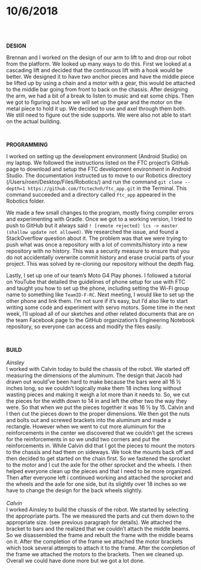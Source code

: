 # 10/6/2018
<br>
<br>

**DESIGN**

Brennan and I worked on the design of our arm to lift to and drop our robot from the platform. We looked up many ways to do this. First we looked at a cascading lift and decided that the continuous lift with a hook would be better. We designed it to have two anchor pieces and have the middle piece be lifted up by using a chain and a motor with a gear, this would be attached to the middle bar going from front to back on the chassis. After designing the arm, we had a bit of a break to listen to music and eat some chips. Then we got to figuring out how we will set up the gear and the motor on the metal piece to hold it up. We decided to use and axel through them both. We still need to figure out the side supports. We were also not able to start on the actual building.

<br>

**PROGRAMMING**

I worked on setting up the development environment (Android Studio) on my laptop. We followed the instructions listed on the FTC project’s GitHub page to download and setup the FTC development environment in Android Studio. The documentation instructed us to move to our Robotics directory (/Users/roen/Desktop/Files/Robotics/) and run the command ```git clone --depth=1 https://github.com/ftctechnh/ftc_app.git``` in the Terminal. This command succeeded and a directory called ```ftc_app``` appeared in the Robotics folder.

We made a few small changes to the program, mostly fixing compiler errors and experimenting with Gradle. Once we got to a working version, I tried to push to GitHub but it always said ```! [remote rejected] lcs -> master (shallow update not allowed)```. We researched the issue, and found a StackOverflow question about it. The problem was that we were trying to push what was once a repository with a lot of commits/history into a new repository with no history. This was a security measure to ensure that you do not accidentally overwrite commit history and erase crucial parts of your project. This was solved by re-cloning our repository without the depth flag.

Lastly, I set up one of our team’s Moto G4 Play phones. I followed a tutorial on YouTube that detailed the guidelines of phone setup for use with FTC and taught you how to set up the phone, including setting the Wi-Fi group name to something like ```TeamID-F-RC```. Next meeting, I would like to set up the other phone and link them. I’m not sure if it’s easy, but I’d also like to start writing some code and experiment with servo motors. Some time in the next week, I’ll upload all of our sketches and other related documents that are on the team Facebook page to the GitHub organization’s Engineering Notebook repository, so everyone can access and modify the files easily.

<br>

**BUILD**
<br>
<br>
_Ainsley_
<br>
I worked with Calvin today to build the chassis of the robot. We started off measuring the dimensions of the aluminum. The design that Jacob had drawn out would’ve been hard to make because the bars were all 16 ½ inches long, so we couldn’t logically make them 18 inches long without wasting pieces and making it weigh a lot more than it needs to. So, we cut the pieces for the width down to 14 in and left the other two the way they were. So that when we put the pieces together it was 16 ½ by 15. Calvin and I then cut the pieces down to the proper dimensions. We then got the nuts and bolts out and screwed brackets into the aluminum and made a rectangle. However when we went to cut more aluminum for the reinforcements in the center we discovered that we couldn’t get the screws for the reinforcements in so we undid two corners and put the reinforcements in. While Calvin did that I got the pieces to mount the motors to the chassis and had them on sideways. We took the mounts back off and then decided to get started on the chain first. So we fastened the sprocket to the motor and I cut the axle for the other sprocket and the wheels. I then helped everyone clean up the pieces and that I need to be more organized. Then after everyone left i continued working and attached the sprocket and the wheels and the axle for one side, but its slightly over 18 inches so we have to change the design for the back wheels slightly. 
<br>
<br>
_Calvin_
<br>
I worked Ainsley to build the chassis of the robot. We started by selecting the appropriate parts. The we measured the parts and cut them down to the appropriate size. (see previous paragraph for details). We attached the bracket to bars and the realized that we couldn’t attach the middle beams. So we disassembled the frame and rebuilt the frame with the middle beams on it. After the completion of the frame we attached the motor brackets which took several attempts to attach it to the frame. After the completion of the frame we attached the motors to the brackets. Then we cleaned up. Overall we could have done more but we got a lot done. 

